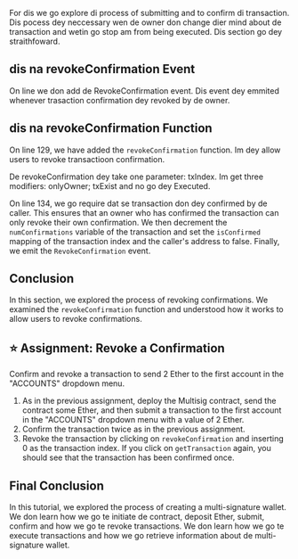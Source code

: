 For dis we go explore di process of submitting and to confirm di transaction. Dis pocess dey neccessary wen de owner don change dier mind about de transaction and wetin go stop am from being executed. Dis section go dey straithfoward.

## dis na revokeConfirmation Event

On line we don add de RevokeConfirmation event. Dis event dey emmited whenever trasaction confirmation dey revoked by de owner.

## dis na revokeConfirmation Function

On line 129, we have added the `revokeConfirmation` function. Im dey allow users to revoke transactioon confirmation.

De revokeConfirmation dey take one parameter: txlndex. Im get three modifiers: onlyOwner; txExist and no go dey Executed.

On line 134, we go require dat se transaction don dey confirmed by de caller. This ensures that an owner who has confirmed the transaction can only revoke their own confirmation.
We then decrement the `numConfirmations` variable of the transaction and set the `isConfirmed` mapping of the transaction index and the caller's address to false. Finally, we emit the `RevokeConfirmation` event.

## Conclusion

In this section, we explored the process of revoking confirmations. We examined the `revokeConfirmation` function and understood how it works to allow users to revoke confirmations.

## ⭐️ Assignment: Revoke a Confirmation

Confirm and revoke a transaction to send 2 Ether to the first account in the "ACCOUNTS" dropdown menu.

1. As in the previous assignment, deploy the Multisig contract, send the contract some Ether, and then  submit a transaction to the first account in the "ACCOUNTS" dropdown menu with a value of 2 Ether.
2. Confirm the transaction twice as in the previous assignment.
3. Revoke the transaction by clicking on `revokeConfirmation` and inserting 0 as the transaction index. If you click on `getTransaction` again, you should see that the transaction has been confirmed once.

## Final Conclusion

In this tutorial, we explored the process of creating a multi-signature wallet. We don learn how we go te initiate de contract, deposit Ether, submit, confirm and how we go te revoke transactions. We don learn how we go te execute transactions and how we go retrieve information about de multi-signature wallet.